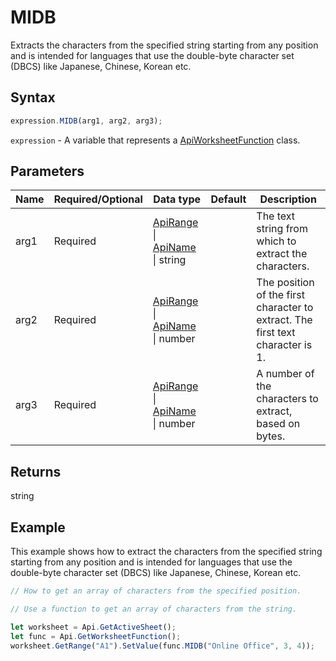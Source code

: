 # MIDB

Extracts the characters from the specified string starting from any position and is intended for languages that use the double-byte character set (DBCS) like Japanese, Chinese, Korean etc.

## Syntax

```javascript
expression.MIDB(arg1, arg2, arg3);
```

`expression` - A variable that represents a [ApiWorksheetFunction](../ApiWorksheetFunction.md) class.

## Parameters

| **Name** | **Required/Optional** | **Data type** | **Default** | **Description** |
| ------------- | ------------- | ------------- | ------------- | ------------- |
| arg1 | Required | [ApiRange](../../ApiRange/ApiRange.md) \| [ApiName](../../ApiName/ApiName.md) \| string |  | The text string from which to extract the characters. |
| arg2 | Required | [ApiRange](../../ApiRange/ApiRange.md) \| [ApiName](../../ApiName/ApiName.md) \| number |  | The position of the first character to extract. The first text character is 1. |
| arg3 | Required | [ApiRange](../../ApiRange/ApiRange.md) \| [ApiName](../../ApiName/ApiName.md) \| number |  | A number of the characters to extract, based on bytes. |

## Returns

string

## Example

This example shows how to extract the characters from the specified string starting from any position and is intended for languages that use the double-byte character set (DBCS) like Japanese, Chinese, Korean etc.

```javascript editor-xlsx
// How to get an array of characters from the specified position.

// Use a function to get an array of characters from the string.

let worksheet = Api.GetActiveSheet();
let func = Api.GetWorksheetFunction();
worksheet.GetRange("A1").SetValue(func.MIDB("Online Office", 3, 4));
```
